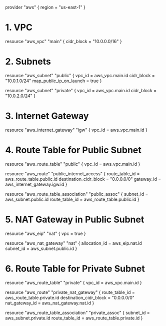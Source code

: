 provider "aws" {
  region = "us-east-1"
}

# 1. VPC
resource "aws_vpc" "main" {
  cidr_block = "10.0.0.0/16"
}

# 2. Subnets
resource "aws_subnet" "public" {
  vpc_id                  = aws_vpc.main.id
  cidr_block              = "10.0.1.0/24"
  map_public_ip_on_launch = true
}

resource "aws_subnet" "private" {
  vpc_id     = aws_vpc.main.id
  cidr_block = "10.0.2.0/24"
}

# 3. Internet Gateway
resource "aws_internet_gateway" "igw" {
  vpc_id = aws_vpc.main.id
}

# 4. Route Table for Public Subnet
resource "aws_route_table" "public" {
  vpc_id = aws_vpc.main.id
}

resource "aws_route" "public_internet_access" {
  route_table_id         = aws_route_table.public.id
  destination_cidr_block = "0.0.0.0/0"
  gateway_id             = aws_internet_gateway.igw.id
}

resource "aws_route_table_association" "public_assoc" {
  subnet_id      = aws_subnet.public.id
  route_table_id = aws_route_table.public.id
}

# 5. NAT Gateway in Public Subnet
resource "aws_eip" "nat" {
  vpc = true
}

resource "aws_nat_gateway" "nat" {
  allocation_id = aws_eip.nat.id
  subnet_id     = aws_subnet.public.id
}

# 6. Route Table for Private Subnet
resource "aws_route_table" "private" {
  vpc_id = aws_vpc.main.id
}

resource "aws_route" "private_nat_gateway" {
  route_table_id         = aws_route_table.private.id
  destination_cidr_block = "0.0.0.0/0"
  nat_gateway_id         = aws_nat_gateway.nat.id
}

resource "aws_route_table_association" "private_assoc" {
  subnet_id      = aws_subnet.private.id
  route_table_id = aws_route_table.private.id
}
